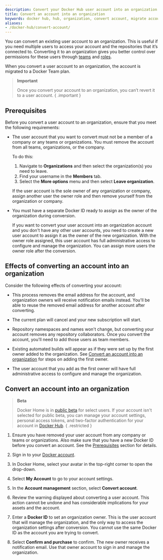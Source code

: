 ```yaml
---
description: Convert your Docker Hub user account into an organization
title: Convert an account into an organization
keywords: docker hub, hub, organization, convert account, migrate account
aliases:
- /docker-hub/convert-account/
---
```


You can convert an existing user account to an organization. This is useful if you need multiple users to access your account and the repositories that it’s connected to. Converting it to an organization gives you better control over permissions for these users through [teams](manage-a-team.md) and [roles](roles-and-permissions.md).

When you convert a user account to an organization, the account is migrated to a Docker Team plan.

> **Important**
>
> Once you convert your account to an organization, you can’t revert it to a user account. 
{ .important }

## Prerequisites

Before you convert a user account to an organization, ensure that you meet the following requirements:

- The user account that you want to convert must not be a member of a company or any teams or organizations. You must remove the account from all teams, organizations, or the company.

    To do this:
    1. Navigate to **Organizations** and then select the organization(s) you need to leave.
    2. Find your username in the **Members** tab.
    3. Select the **More options** menu and then select **Leave organization**.

    If the user account is the sole owner of any organization or company, assign another user the owner role and then remove yourself from the organization or company.

-  You must have a separate Docker ID ready to assign as the owner of the organization during conversion.

    If you want to convert your user account into an organization account and you don't have any other user accounts, you need to create a new user account to assign it as the owner of the new organization. With the owner role assigned, this user account has full administrative access to configure and manage the organization. You can assign more users the owner role after the conversion.

## Effects of converting an account into an organization

Consider the following effects of converting your account:

- This process removes the email address for the account, and organization owners will receive notification emails instead. You'll be able to reuse the removed email address for another account after converting.

- The current plan will cancel and your new subscription will start.

- Repository namespaces and names won't change, but converting your account removes any repository collaborators. Once you convert the account, you'll need to add those users as team members.

- Existing automated builds will appear as if they were set up by the first owner added to the organization. See [Convert an account into an organization](#convert-an-account-into-an-organization) for steps on adding the first owner.

- The user account that you add as the first owner will have full administrative access to configure and manage the organization.

## Convert an account into an organization

> **Beta**
>
> Docker Home is in [public beta](/release-lifecycle/#beta) for select users. If your account isn't selected for public beta,
> you can manage your account settings, personal access tokens, and two-factor authentication for
> your account in [Docker Hub](https://hub.docker.com/).
{ .restricted }

1. Ensure you have removed your user account from any company or teams or organizations. Also make sure that you have a new Docker ID before you convert an account. See the [Prerequisites](#prerequisites) section for details.

2. Sign in to your [Docker account](https://app.docker.com/login).

3. In Docker Home, select your avatar in the top-right corner to open the drop-down.

4. Select **My Account** to go to your account settings.

5. In the **Account management** section, select **Convert account**.

6. Review the warning displayed about converting a user account. This action cannot be undone and has considerable implications for your assets and the account.

7. Enter a **Docker ID** to set an organization owner. This is the user account that will manage the organization, and the only way to access the organization settings after conversion. You cannot use the same Docker ID as the account you are trying to convert.

8. Select **Confirm and purchase** to confirm. The new owner receives a notification email. Use that owner account to sign in and manage the organization.
